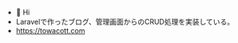 - 👋 Hi
- Laravelで作ったブログ、管理画面からのCRUD処理を実装している。
- https://towacott.com

<!---
towacott/towacott is a ✨ special ✨ repository because its `README.md` (this file) appears on your GitHub profile.
You can click the Preview link to take a look at your changes.
--->
